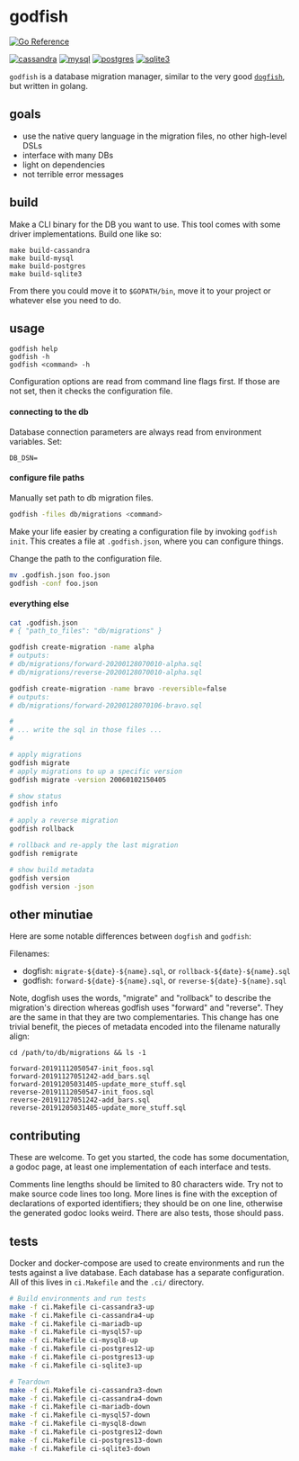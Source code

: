 # godfish

[![Go Reference](https://pkg.go.dev/badge/github.com/rafaelespinoza/godfish.svg)](https://pkg.go.dev/github.com/rafaelespinoza/godfish)

[![cassandra](https://github.com/rafaelespinoza/godfish/actions/workflows/cassandra.yml/badge.svg)](https://github.com/rafaelespinoza/godfish/actions/workflows/cassandra.yml)
[![mysql](https://github.com/rafaelespinoza/godfish/actions/workflows/mysql.yml/badge.svg)](https://github.com/rafaelespinoza/godfish/actions/workflows/mysql.yml)
[![postgres](https://github.com/rafaelespinoza/godfish/actions/workflows/postgres.yml/badge.svg)](https://github.com/rafaelespinoza/godfish/actions/workflows/postgres.yml)
[![sqlite3](https://github.com/rafaelespinoza/godfish/actions/workflows/sqlite3.yml/badge.svg)](https://github.com/rafaelespinoza/godfish/actions/workflows/sqlite3.yml)

`godfish` is a database migration manager, similar to the very good
[`dogfish`](https://github.com/dwb/dogfish), but written in golang.

## goals

- use the native query language in the migration files, no other high-level DSLs
- interface with many DBs
- light on dependencies
- not terrible error messages

## build

Make a CLI binary for the DB you want to use. This tool comes with some driver
implementations. Build one like so:

```
make build-cassandra
make build-mysql
make build-postgres
make build-sqlite3
```

From there you could move it to `$GOPATH/bin`, move it to your project or
whatever else you need to do.

## usage

```
godfish help
godfish -h
godfish <command> -h
```

Configuration options are read from command line flags first. If those are not
set, then it checks the configuration file.

#### connecting to the db

Database connection parameters are always read from environment variables. Set:
```
DB_DSN=
```

#### configure file paths

Manually set path to db migration files.

```sh
godfish -files db/migrations <command>
```

Make your life easier by creating a configuration file by invoking `godfish
init`. This creates a file at `.godfish.json`, where you can configure things.

Change the path to the configuration file.

```sh
mv .godfish.json foo.json
godfish -conf foo.json
```

#### everything else

```sh
cat .godfish.json
# { "path_to_files": "db/migrations" }

godfish create-migration -name alpha
# outputs:
# db/migrations/forward-20200128070010-alpha.sql
# db/migrations/reverse-20200128070010-alpha.sql

godfish create-migration -name bravo -reversible=false
# outputs:
# db/migrations/forward-20200128070106-bravo.sql

#
# ... write the sql in those files ...
#

# apply migrations
godfish migrate
# apply migrations to up a specific version
godfish migrate -version 20060102150405

# show status
godfish info

# apply a reverse migration
godfish rollback

# rollback and re-apply the last migration
godfish remigrate

# show build metadata
godfish version
godfish version -json
```

## other minutiae

Here are some notable differences between `dogfish` and `godfish`:

Filenames:

- dogfish: `migrate-${date}-${name}.sql`, or `rollback-${date}-${name}.sql`
- godfish: `forward-${date}-${name}.sql`, or `reverse-${date}-${name}.sql`

Note, dogfish uses the words, "migrate" and "rollback" to describe the
migration's direction whereas godfish uses "forward" and "reverse". They are
the same in that they are two complementaries. This change has one trivial
benefit, the pieces of metadata encoded into the filename naturally align:

```
cd /path/to/db/migrations && ls -1

forward-20191112050547-init_foos.sql
forward-20191127051242-add_bars.sql
forward-20191205031405-update_more_stuff.sql
reverse-20191112050547-init_foos.sql
reverse-20191127051242-add_bars.sql
reverse-20191205031405-update_more_stuff.sql
```

## contributing

These are welcome. To get you started, the code has some documentation, a godoc
page, at least one implementation of each interface and tests.

Comments line lengths should be limited to 80 characters wide. Try not to make
source code lines too long. More lines is fine with the exception of
declarations of exported identifiers; they should be on one line, otherwise the
generated godoc looks weird. There are also tests, those should pass.

## tests

Docker and docker-compose are used to create environments and run the tests
against a live database. Each database has a separate configuration. All of this
lives in `ci.Makefile` and the `.ci/` directory.

```sh
# Build environments and run tests
make -f ci.Makefile ci-cassandra3-up
make -f ci.Makefile ci-cassandra4-up
make -f ci.Makefile ci-mariadb-up
make -f ci.Makefile ci-mysql57-up
make -f ci.Makefile ci-mysql8-up
make -f ci.Makefile ci-postgres12-up
make -f ci.Makefile ci-postgres13-up
make -f ci.Makefile ci-sqlite3-up

# Teardown
make -f ci.Makefile ci-cassandra3-down
make -f ci.Makefile ci-cassandra4-down
make -f ci.Makefile ci-mariadb-down
make -f ci.Makefile ci-mysql57-down
make -f ci.Makefile ci-mysql8-down
make -f ci.Makefile ci-postgres12-down
make -f ci.Makefile ci-postgres13-down
make -f ci.Makefile ci-sqlite3-down
```

